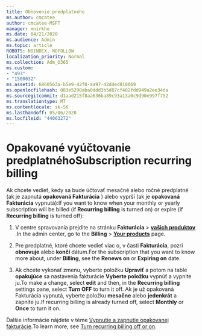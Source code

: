 ```yaml
---
title: Obnovenie predplatného
ms.author: cmcatee
author: cmcatee-MSFT
manager: mnirkhe
ms.date: 04/21/2020
ms.audience: Admin
ms.topic: article
ROBOTS: NOINDEX, NOFOLLOW
localization_priority: Normal
ms.collection: Adm_O365
ms.custom:
- "493"
- "1500032"
ms.assetid: 6860563a-b5e9-42f0-aa97-d2d4ed810069
ms.openlocfilehash: 083e5298aba0ddd3b5d87cf482fdd949a2ee34da
ms.sourcegitcommit: d1aad215f8aa636ba89c93a13a0c9d90e997f752
ms.translationtype: MT
ms.contentlocale: sk-SK
ms.lasthandoff: 05/06/2020
ms.locfileid: "44063272"
---
```

# <a name="subscription-recurring-billing"></a><span data-ttu-id="cea10-102">Opakované vyúčtovanie predplatného</span><span class="sxs-lookup"><span data-stu-id="cea10-102">Subscription recurring billing</span></span>

<span data-ttu-id="cea10-103">Ak chcete vedieť, kedy sa bude účtovať mesačné alebo ročné predplatné (ak je zapnutá **opakovaná Fakturácia** ) alebo vyprší (ak je **opakovaná Fakturácia** vypnutá):</span><span class="sxs-lookup"><span data-stu-id="cea10-103">If you want to know when your monthly or yearly subscription will be billed (if **Recurring billing** is turned on) or expire (if **Recurring billing** is turned off):</span></span>
  
1. <span data-ttu-id="cea10-104">V centre spravovania prejdite na stránku **Fakturácia** \> **[vašich produktov](https://go.microsoft.com/fwlink/p/?linkid=842054)** .</span><span class="sxs-lookup"><span data-stu-id="cea10-104">In the admin center, go to the **Billing** \> **[Your products](https://go.microsoft.com/fwlink/p/?linkid=842054)** page.</span></span>

2. <span data-ttu-id="cea10-105">Pre predplatné, ktoré chcete vedieť viac o, v časti **Fakturácia**, pozri **obnovuje** alebo **končí** dátum.</span><span class="sxs-lookup"><span data-stu-id="cea10-105">For the subscription that you want to know more about, under **Billing**, see the **Renews on** or **Expiring on** date.</span></span>

4. <span data-ttu-id="cea10-106">Ak chcete vykonať zmenu, vyberte položku **Upraviť** a potom na table **opakujúce** sa nastavenia fakturácie **Vyberte položku** vypnúť a vypnite ju.</span><span class="sxs-lookup"><span data-stu-id="cea10-106">To make a change, select **edit** and then, in the **Recurring billing** settings pane, select **Turn OFF** to turn it off.</span></span> <span data-ttu-id="cea10-107">Ak je už opakovaná Fakturácia vypnutá, vyberte položku **mesačne** alebo **jedenkrát** a zapnite ju.</span><span class="sxs-lookup"><span data-stu-id="cea10-107">If recurring billing is already turned off, select **Monthly** or **Once** to turn it on.</span></span>

<span data-ttu-id="cea10-108">Ďalšie informácie nájdete v téme [Vypnutie a zapnutie opakovanej fakturácie](https://docs.microsoft.com/office365/admin/subscriptions-and-billing/renew-your-subscription).</span><span class="sxs-lookup"><span data-stu-id="cea10-108">To learn more, see [Turn recurring billing off or on](https://docs.microsoft.com/office365/admin/subscriptions-and-billing/renew-your-subscription).</span></span>